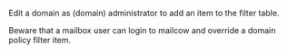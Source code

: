 Edit a domain as (domain) administrator to add an item to the filter table.

Beware that a mailbox user can login to mailcow and override a domain policy filter item.
